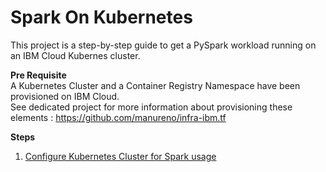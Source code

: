 # Spark On Kubernetes

This project is a step-by-step guide to get a PySpark workload running on an IBM Cloud Kubernes cluster.

**Pre Requisite**  
A Kubernetes Cluster and a Container Registry Namespace have been provisioned on IBM Cloud.   
See dedicated project for more information about provisioning these elements : https://github.com/manureno/infra-ibm.tf

**Steps**  
1. [Configure Kubernetes Cluster for Spark usage](1_configure_k8s/README.md) 
 
